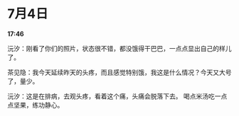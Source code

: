 # 7月4日

**17:46**

沅汐：刚看了你们的照片，状态很不错，都没饿得干巴巴，一点点显出自己的样儿了。

茶见隐：我今天延续昨天的头疼，而且感觉特别饿，我这是什么情况？今天又大号了，量少。

沅汐：这是在排病，去观头疼，看着这个痛，头痛会脱落下去。 喝点米汤吃一点点坚果，练功静心。


